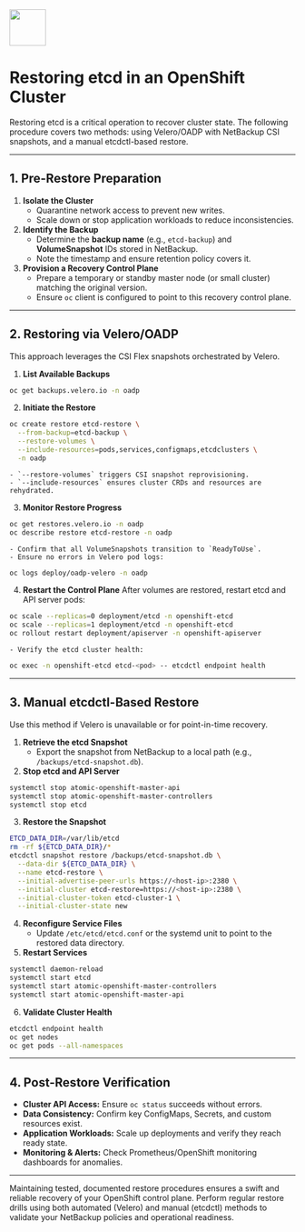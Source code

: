 <img src="https://r2cdn.perplexity.ai/pplx-full-logo-primary-dark%402x.png" style="height:64px;margin-right:32px"/>

# Restoring etcd in an OpenShift Cluster

Restoring etcd is a critical operation to recover cluster state. The following procedure covers two methods: using Velero/OADP with NetBackup CSI snapshots, and a manual etcdctl-based restore.

***

## **1. Pre-Restore Preparation**

1. **Isolate the Cluster**
    - Quarantine network access to prevent new writes.
    - Scale down or stop application workloads to reduce inconsistencies.
2. **Identify the Backup**
    - Determine the **backup name** (e.g., `etcd-backup`) and **VolumeSnapshot** IDs stored in NetBackup.
    - Note the timestamp and ensure retention policy covers it.
3. **Provision a Recovery Control Plane**
    - Prepare a temporary or standby master node (or small cluster) matching the original version.
    - Ensure `oc` client is configured to point to this recovery control plane.

***

## **2. Restoring via Velero/OADP**

This approach leverages the CSI Flex snapshots orchestrated by Velero.

1. **List Available Backups**

```bash
oc get backups.velero.io -n oadp
```

2. **Initiate the Restore**

```bash
oc create restore etcd-restore \
  --from-backup=etcd-backup \
  --restore-volumes \
  --include-resources=pods,services,configmaps,etcdclusters \
  -n oadp
```

    - `--restore-volumes` triggers CSI snapshot reprovisioning.
    - `--include-resources` ensures cluster CRDs and resources are rehydrated.
3. **Monitor Restore Progress**

```bash
oc get restores.velero.io -n oadp
oc describe restore etcd-restore -n oadp
```

    - Confirm that all VolumeSnapshots transition to `ReadyToUse`.
    - Ensure no errors in Velero pod logs:

```bash
oc logs deploy/oadp-velero -n oadp
```

4. **Restart the Control Plane**
After volumes are restored, restart etcd and API server pods:

```bash
oc scale --replicas=0 deployment/etcd -n openshift-etcd
oc scale --replicas=1 deployment/etcd -n openshift-etcd
oc rollout restart deployment/apiserver -n openshift-apiserver
```

    - Verify the etcd cluster health:

```bash
oc exec -n openshift-etcd etcd-<pod> -- etcdctl endpoint health
```


***

## **3. Manual etcdctl-Based Restore**

Use this method if Velero is unavailable or for point-in-time recovery.

1. **Retrieve the etcd Snapshot**
    - Export the snapshot from NetBackup to a local path (e.g., `/backups/etcd-snapshot.db`).
2. **Stop etcd and API Server**

```bash
systemctl stop atomic-openshift-master-api
systemctl stop atomic-openshift-master-controllers
systemctl stop etcd
```

3. **Restore the Snapshot**

```bash
ETCD_DATA_DIR=/var/lib/etcd
rm -rf ${ETCD_DATA_DIR}/*
etcdctl snapshot restore /backups/etcd-snapshot.db \
  --data-dir ${ETCD_DATA_DIR} \
  --name etcd-restore \
  --initial-advertise-peer-urls https://<host-ip>:2380 \
  --initial-cluster etcd-restore=https://<host-ip>:2380 \
  --initial-cluster-token etcd-cluster-1 \
  --initial-cluster-state new
```

4. **Reconfigure Service Files**
    - Update `/etc/etcd/etcd.conf` or the systemd unit to point to the restored data directory.
5. **Restart Services**

```bash
systemctl daemon-reload
systemctl start etcd
systemctl start atomic-openshift-master-controllers
systemctl start atomic-openshift-master-api
```

6. **Validate Cluster Health**

```bash
etcdctl endpoint health
oc get nodes
oc get pods --all-namespaces
```


***

## **4. Post-Restore Verification**

- **Cluster API Access:** Ensure `oc status` succeeds without errors.
- **Data Consistency:** Confirm key ConfigMaps, Secrets, and custom resources exist.
- **Application Workloads:** Scale up deployments and verify they reach ready state.
- **Monitoring \& Alerts:** Check Prometheus/OpenShift monitoring dashboards for anomalies.

***

Maintaining tested, documented restore procedures ensures a swift and reliable recovery of your OpenShift control plane. Perform regular restore drills using both automated (Velero) and manual (etcdctl) methods to validate your NetBackup policies and operational readiness.


